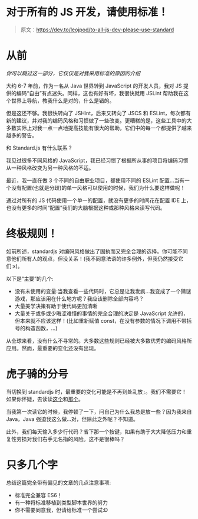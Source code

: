 # 对于所有的 JS 开发，请使用标准！

> 原文：<https://dev.to/leojpod/to-all-js-dev-please-use-standard>

# 从前

*你可以跳过这一部分，它仅仅是对我采用标准的原因的介绍*

大约 6-7 年前，作为一名从 Java 世界转到 JavaScript 的开发人员，我对 JS 提供的编码“自由”有点迷失。同样，这也有好有坏，我很快就用 JSLint 帮助我在这个世界上导航，教我什么是对的，什么是错的。

但是这还不够。我很快转向了 JSHint，后来又转向了 JSCS 和 ESLint，每次都有新的建议，并对我的编码风格和习惯做了一些改变。更糟糕的是，这些工具中的大多数实际上对我一点一点地提高技能有很大的帮助，它们中的每一个都提供了越来越多的警告。

和 Standard.js 有什么联系？

我见过很多不同风格的 JavaScript，我已经习惯了根据所从事的项目将编码习惯从一种风格改变为另一种风格的不适。

最近，我一直在做 3 个不同的自由职业项目，都使用不同的 ESLint 配置...当有一个没有配置(也就是分歧)的单一风格可以使用的时候，我们为什么要这样做呢！

通过对所有的 JS 代码使用一个单一的配置，就没有更多的时间花在配置 IDE 上，也没有更多的时间“配置”我们的大脑根据这种或那种风格来读写代码。

# 终极规则！

如前所述，standardjs 对编码风格做出了固执而又完全合理的选择。你可能不同意他们所有人的观点，但没关系！(我不同意法语的许多例外，但我仍然接受它们:x)。

以下是“主要”的几个:

*   没有未使用的变量:当我查看一些代码时，它总是让我发疯...我变成了一个猜谜游戏，那应该用在什么地方呢？我应该删除全部内容吗？
*   大量美学决策有助于使代码更加清晰
*   大量关于或多或少晦涩难懂的事情的完全合理的决定是 JavaScript 允许的，但本来就不应该这样！(比如重新赋值 const，在没有参数的情况下调用不带括号的构造函数，...)

从全球来看，没有什么不寻常的。大多数这些规则已经被大多数优秀的编码风格所应用。然而，最重要的变化还没有出现。

# 虎子骑的分号

当切换到 standardjs 时，最重要的变化可能是不再到处乱放`;`。我们不需要它！如果你怀疑，去读读[这个](http://blog.izs.me/post/2353458699/an-open-letter-to-javascript-leaders-regarding)和[那个](http://inimino.org/~inimino/blog/javascript_semicolons)。

当我第一次读它的时候，我停顿了一下，问自己为什么我总是放一些？因为我来自 Java，Java 强迫我这么做...对，但除此之外呢？不知道。

此外，我们每天输入多少行代码？省下那一个按键，如果有助于大大降低压力和重复性劳损对我们右手无名指的风险。这不是很棒吗？

# 只多几个字

总结这篇完全带有偏见的文章的几点注意事项:

*   标准完全兼容 ES6！
*   有一种将标准移植到类型脚本世界的努力
*   你不需要同意我，但请给标准一个尝试:D